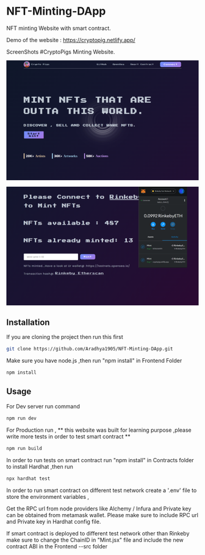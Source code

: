 # NFT-Minting-DApp
NFT minting Website with smart contract.

Demo of the website : https://cryptopig.netlify.app/

ScreenShots   #CryptoPigs Minting Website.

![](https://github.com/Aradhya1905/NFT-Minting-DApp/blob/main/FrontEnd/src/assets/CryptoMonkey/screenshot.png)

![](https://github.com/Aradhya1905/NFT-Minting-DApp/blob/main/FrontEnd/src/assets/CryptoMonkey/screenshot2.png)

## Installation

If you are cloning the project then run this first

```sh
git clone https://github.com/Aradhya1905/NFT-Minting-DApp.git
```
Make sure you have node.js ,then run "npm install" in Frontend Folder

```sh
npm install
```

## Usage

For Dev server run command

```sh
npm run dev
```
For Production run , ** this website was built for learning purpose ,please write more tests in order to test smart contract **

```sh
npm run build
```

In order to run tests on smart contract run "npm install" in Contracts folder to install Hardhat ,then run 

```sh
npx hardhat test
```
In order to run smart contract on different test network create a '.env' file to store the environment variables ,

Get the RPC url from node providers like Alchemy / Infura and Private key can be obtained from metamask wallet.
Please make sure to include RPC url and Private key in Hardhat config file.

If smart contract is deployed to different test network other than Rinkeby make sure to change the ChainID in "Mint.jsx" file and include the new contract ABI in the Frontend --src folder

